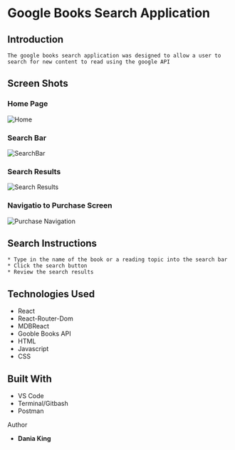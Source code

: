 # Google Books Search Application

## Introduction

    The google books search application was designed to allow a user to
    search for new content to read using the google API

## Screen Shots

### Home Page

![Home](https://res.cloudinary.com/dking14/image/upload/v1598116961/Books%20Search/books_landing_zkb62n.jpg "Home Screen")

### Search Bar

![SearchBar](https://res.cloudinary.com/dking14/image/upload/v1598116962/Books%20Search/books_search_zmxfu9.jpg "Search Bar")

### Search Results

![Search Results](https://res.cloudinary.com/dking14/image/upload/v1598116961/Books%20Search/books_search_results_k4yxlg.jpg "Search Results")

### Navigatio to Purchase Screen

![Purchase Navigation](https://res.cloudinary.com/dking14/image/upload/v1598116962/Books%20Search/google_books_link_gfnwo0.jpg "Purchase Navigation")

## Search Instructions

    * Type in the name of the book or a reading topic into the search bar
    * Click the search button
    * Review the search results

## Technologies Used

- React
- React-Router-Dom
- MDBReact
- Gooble Books API
- HTML
- Javascript
- CSS

## Built With

- VS Code
- Terminal/Gitbash
- Postman

Author

- **Dania King**
